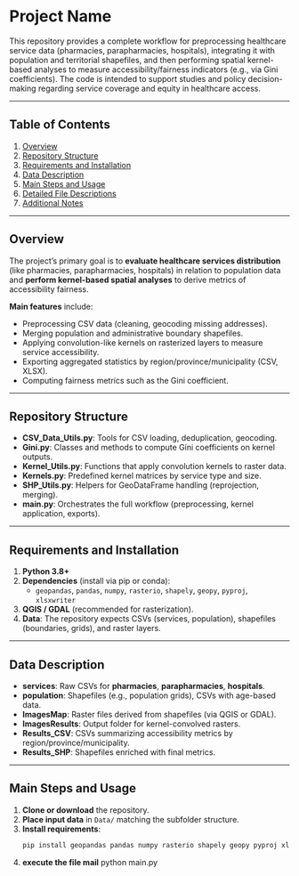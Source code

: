 # Project Name

This repository provides a complete workflow for preprocessing healthcare service data (pharmacies, parapharmacies, hospitals), integrating it with population and territorial shapefiles, and then performing spatial kernel-based analyses to measure accessibility/fairness indicators (e.g., via Gini coefficients). The code is intended to support studies and policy decision-making regarding service coverage and equity in healthcare access.

---

## Table of Contents

1. [Overview](#overview)  
2. [Repository Structure](#repository-structure)  
3. [Requirements and Installation](#requirements-and-installation)  
4. [Data Description](#data-description)  
5. [Main Steps and Usage](#main-steps-and-usage)  
6. [Detailed File Descriptions](#detailed-file-descriptions)  
7. [Additional Notes](#additional-notes)  

---

## Overview

The project’s primary goal is to **evaluate healthcare services distribution** (like pharmacies, parapharmacies, hospitals) in relation to population data and **perform kernel-based spatial analyses** to derive metrics of accessibility fairness.

**Main features** include:
- Preprocessing CSV data (cleaning, geocoding missing addresses).
- Merging population and administrative boundary shapefiles.
- Applying convolution-like kernels on rasterized layers to measure service accessibility.
- Exporting aggregated statistics by region/province/municipality (CSV, XLSX).
- Computing fairness metrics such as the Gini coefficient.

---

## Repository Structure


- **CSV_Data_Utils.py**: Tools for CSV loading, deduplication, geocoding.  
- **Gini.py**: Classes and methods to compute Gini coefficients on kernel outputs.  
- **Kernel_Utils.py**: Functions that apply convolution kernels to raster data.  
- **Kernels.py**: Predefined kernel matrices by service type and size.  
- **SHP_Utils.py**: Helpers for GeoDataFrame handling (reprojection, merging).  
- **main.py**: Orchestrates the full workflow (preprocessing, kernel application, exports).

---

## Requirements and Installation

1. **Python 3.8+**  
2. **Dependencies** (install via pip or conda):
   - `geopandas`, `pandas`, `numpy`, `rasterio`, `shapely`, `geopy`, `pyproj`, `xlsxwriter`
3. **QGIS / GDAL** (recommended for rasterization).
4. **Data**: The repository expects CSVs (services, population), shapefiles (boundaries, grids), and raster layers.

---

## Data Description

- **services**: Raw CSVs for **pharmacies**, **parapharmacies**, **hospitals**.  
- **population**: Shapefiles (e.g., population grids), CSVs with age-based data.  
- **ImagesMap**: Raster files derived from shapefiles (via QGIS or GDAL).  
- **ImagesResults**: Output folder for kernel-convolved rasters.  
- **Results_CSV**: CSVs summarizing accessibility metrics by region/province/municipality.  
- **Results_SHP**: Shapefiles enriched with final metrics.

---

## Main Steps and Usage

1. **Clone or download** the repository.  
2. **Place input data** in `Data/` matching the subfolder structure.  
3. **Install requirements**:
   ```bash
   pip install geopandas pandas numpy rasterio shapely geopy pyproj xlsxwriter
4. **execute the file mail** python main.py
